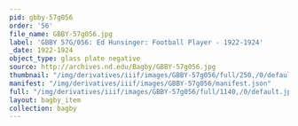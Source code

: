 ```yaml
---
pid: gbby-57g056
order: '56'
file_name: GBBY-57g056.jpg
label: 'GBBY 57G/056: Ed Hunsinger: Football Player - 1922-1924'
_date: 1922-1924
object_type: glass plate negative
source: http://archives.nd.edu/Bagby/GBBY-57g056.jpg
thumbnail: "/img/derivatives/iiif/images/GBBY-57g056/full/250,/0/default.jpg"
manifest: "/img/derivatives/iiif/images/GBBY-57g056/manifest.json"
full: "/img/derivatives/iiif/images/GBBY-57g056/full/1140,/0/default.jpg"
layout: bagby_item
collection: bagby
---
```

